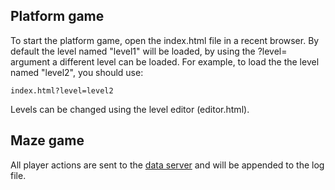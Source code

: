 
Platform game
-------------

To start the platform game, open the index.html file in a recent browser. By default the level named "level1" will be loaded, by using the ?level= argument a different level can be loaded. For example, to load the the level named "level2", you should use:

    index.html?level=level2
 
Levels can be changed using the level editor (editor.html).


Maze game
---------

All player actions are sent to the [data server](http://www.ivarclemens.nl/maze_game/) and will be appended to the log file.

